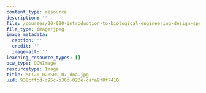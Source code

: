 ```yaml
---
content_type: resource
description: ''
file: /courses/20-020-introduction-to-biological-engineering-design-spring-2009/938cffbdd95cb36d023ecafa9f8f7410_MIT20_020S09_07_dna.jpg
file_type: image/jpeg
image_metadata:
  caption: ''
  credit: ''
  image-alt: ''
learning_resource_types: []
ocw_type: OCWImage
resourcetype: Image
title: MIT20_020S09_07_dna.jpg
uid: 938cffbd-d95c-b36d-023e-cafa9f8f7410
---
```

